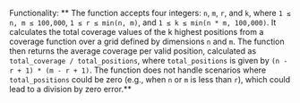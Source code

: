 Functionality: ** The function accepts four integers: `n`, `m`, `r`, and `k`, where `1 ≤ n, m ≤ 100,000`, `1 ≤ r ≤ min(n, m)`, and `1 ≤ k ≤ min(n * m, 100,000)`. It calculates the total coverage values of the k highest positions from a coverage function over a grid defined by dimensions `n` and `m`. The function then returns the average coverage per valid position, calculated as `total_coverage / total_positions`, where `total_positions` is given by `(n - r + 1) * (m - r + 1)`. The function does not handle scenarios where `total_positions` could be zero (e.g., when `n` or `m` is less than `r`), which could lead to a division by zero error.**
